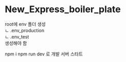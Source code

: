 # New_Express_boiler_plate

root에 env 폴더 생성   
       ㄴ .env_production   
       ㄴ .env_test   
생성해야 함

npm i
npm run dev 로 개발 서버 스타트

